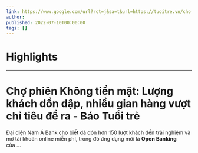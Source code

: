 ```yaml
---
link: https://www.google.com/url?rct=j&sa=t&url=https://tuoitre.vn/cho-phien-khong-tien-mat-luong-khach-don-dap-nhieu-gian-hang-vuot-chi-tieu-de-ra-20220710095701726.htm&ct=ga&cd=CAIyHzVmNjkxZDEzNTU2NWU1MTc6Y29tLmJyOnB0OkJSOkw&usg=AOvVaw2yoxVK8L-FHe-x9a9EKBkB
author:  
published: 2022-07-10T00:00:00
tags: []
---
```

# Highlights


---
# Chợ phiên Không tiền mặt: Lượng khách dồn dập, nhiều gian hàng vượt chỉ tiêu đề ra - Báo Tuổi trẻ
Đại diện Nam Á Bank cho biết đã đón hơn 150 lượt khách đến trải nghiệm và mở tài khoản online miễn phí, trong đó ứng dụng mới là **Open Banking** của ...